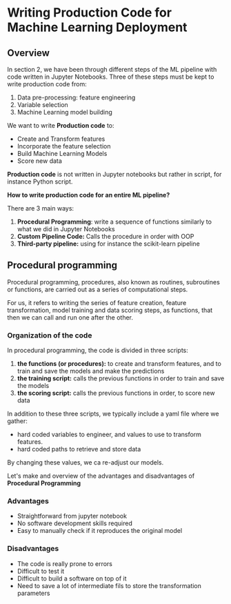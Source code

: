 # Writing Production Code for Machine Learning Deployment

## Overview

In section 2, we have been through different steps of the ML pipeline with code written in Jupyter Notebooks. Three of these steps must be kept to write production code from:
1. Data pre-processing: feature engineering
2. Variable selection
3. Machine Learning model building

We want to write **Production code** to:
* Create and Transform features
* Incorporate the feature selection
* Build Machine Learning Models
* Score new data

**Production code** is not written in Jupyter notebooks but rather in script, for instance Python script.

**How to write production code for an entire ML pipeline?**

There are 3 main ways:
1. **Procedural Programming**: write a sequence of functions similarly to what we did in Jupyter Notebooks
2. **Custom Pipeline Code:** Calls the procedure in order with OOP
3. **Third-party pipeline:** using for instance the scikit-learn pipeline

## Procedural programming

Procedural programming, procedures, also known as routines, subroutines or functions, are carried out as a series of computational steps.

For us, it refers to writing  the series of feature creation, feature transformation, model training and data scoring steps, as functions, that then we can call and run one after the other.

### Organization of the code

In procedural programming, the code is divided in three scripts:
1. **the functions (or procedures):** to create and transform features, and to train and save the models and make the predictions
2. **the training script:** calls the previous functions in order to train and save the models
3. **the scoring script:** calls the previous functions in order, to score new data

In addition to these three scripts, we typically include a yaml file where we gather:
- hard coded variables to engineer, and values to use to transform features.
- hard coded paths to retrieve and store data

By changing these values, we ca re-adjust our models.

Let's make and overview of the advantages and disadvantages of **Procedural Programming**

### Advantages

- Straightforward from jupyter notebook
- No software development skills required
- Easy to manually check if it reproduces the original model

### Disadvantages

- The code is really prone to errors
- Difficult to test it
- Difficult to build a software on top of it
- Need to save a lot of intermediate fils to store the transformation parameters

